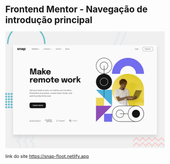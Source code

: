 # Frontend Mentor - Navegação de introdução principal

![Design preview for the Intro section with dropdown navigation coding challenge](./design/desktop-preview.jpg)



link do site  https://snap-floot.netlify.app

<!--

[![Netlify Status](https://api.netlify.com/api/v1/badges/d5071d97-fb66-4802-a5a5-53d19f4729c8/deploy-status)](https://app.netlify.com/sites/snap-floot/deploys)
-->

